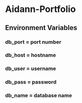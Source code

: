 # Aidann-Portfolio

## Environment Variables
### db_port = port number
### db_host = hostname
### db_user = username
### db_pass = password
### db_name = database name